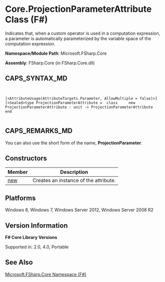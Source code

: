 # Core.ProjectionParameterAttribute Class (F#)

Indicates that, when a custom operator is used in a computation expression, a parameter is automatically parameterized by the variable space of the computation expression.

**Namespace/Module Path**: Microsoft.FSharp.Core

**Assembly**: FSharp.Core (in FSharp.Core.dll)


## CAPS_SYNTAX_MD



```


[<AttributeUsage(AttributeTargets.Parameter, AllowMultiple = false)>][<Sealed>type ProjectionParameterAttribute =  class     new ProjectionParameterAttribute : unit -> ProjectionParameterAttribute end


```



## CAPS_REMARKS_MD
You can also use the short form of the name, **ProjectionParameter**.


## Constructors


|Member|Description|
|------|-----------|
|[new](http://msdn.microsoft.com/en-us/library/633c5709-495a-4467-82fe-c2e4bd7c1aa4)|Creates an instance of the attribute.|

## Platforms
Windows 8, Windows 7, Windows Server 2012, Windows Server 2008 R2


## Version Information
**F# Core Library Versions**

Supported in: 2.0, 4.0, Portable




## See Also
[Microsoft.FSharp.Core Namespace &#40;F&#35;&#41;](Microsoft.FSharp.Core+Namespace+%28F%23%29.md)

